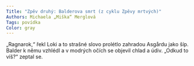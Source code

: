 ```yaml
---
Title: "Zpěv druhý: Balderova smrt (z cyklu Zpěvy mrtvých)"
Authors: Michaela „Miška“ Merglová
Tags: povídka
Color: gray
---
```

„Ragnarok,“ řekl Loki a to strašné slovo prolétlo zahradou Asgårdu jako šíp.
Balder k němu vzhlédl a v modrých očích se objevil chlad a údiv. „Odkud to víš?“ zeptal se.
